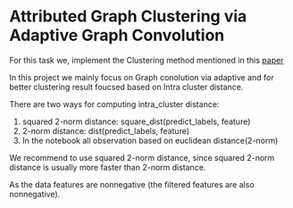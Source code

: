 # Attributed Graph Clustering via Adaptive Graph Convolution

For this task we, implement the Clustering method mentioned in this [paper](https://arxiv.org/pdf/1906.01210)

In this project we mainly focus on Graph conolution via adaptive and for better clustering result foucsed based on Intra cluster distance.

There are two ways for computing intra_cluster distance:
1) squared 2-norm distance: square_dist(predict_labels, feature)
2) 2-norm distance: dist(predict_labels, feature)
3) In the notebook all observation based on euclidean distance(2-norm) 

We recommend to use squared 2-norm distance, since squared 2-norm distance is usually more faster than 2-norm distance.

As the data features are nonnegative (the filtered features are also nonnegative).
